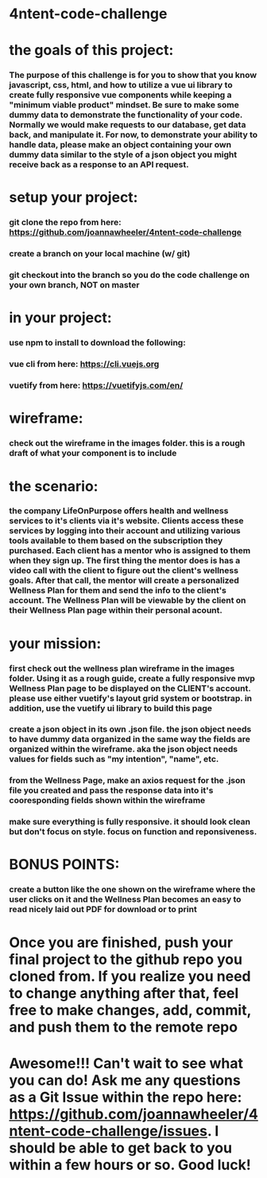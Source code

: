 # 4ntent-code-challenge

# the goals of this project:

### The purpose of this challenge is for you to show that you know javascript, css, html, and how to utilize a vue ui library to create fully responsive vue components while keeping a "minimum viable product" mindset. Be sure to make some dummy data to demonstrate the functionality of your code. Normally we would make requests to our database, get data back, and manipulate it. For now, to demonstrate your ability to handle data, please make an object containing your own dummy data similar to the style of a json object you might receive back as a response to an API request.

# setup your project:

### git clone the repo from here: https://github.com/joannawheeler/4ntent-code-challenge

### create a branch on your local machine (w/ git)

### git checkout into the branch so you do the code challenge on your own branch, NOT on master

# in your project:

### use npm to install to download the following:

### vue cli from here: https://cli.vuejs.org

### vuetify from here: https://vuetifyjs.com/en/

# wireframe:

### check out the wireframe in the images folder. this is a rough draft of what your component is to include

# the scenario:

### the company LifeOnPurpose offers health and wellness services to it's clients via it's website. Clients access these services by logging into their account and utilizing various tools available to them based on the subscription they purchased. Each client has a mentor who is assigned to them when they sign up. The first thing the mentor does is has a video call with the client to figure out the client's wellness goals. After that call, the mentor will create a personalized Wellness Plan for them and send the info to the client's account. The Wellness Plan will be viewable by the client on their Wellness Plan page within their personal acount.

# your mission:

### first check out the wellness plan wireframe in the images folder. Using it as a rough guide, create a fully responsive mvp Wellness Plan page to be displayed on the CLIENT's account. please use either vuetify's layout grid system or bootstrap. in addition, use the vuetify ui library to build this page

### create a json object in its own .json file. the json object needs to have dummy data organized in the same way the fields are organized within the wireframe. aka the json object needs values for fields such as "my intention", "name", etc.

### from the Wellness Page, make an axios request for the .json file you created and pass the response data into it's cooresponding fields shown within the wireframe

### make sure everything is fully responsive. it should look clean but don't focus on style. focus on function and reponsiveness.

# BONUS POINTS:

### create a button like the one shown on the wireframe where the user clicks on it and the Wellness Plan becomes an easy to read nicely laid out PDF for download or to print

# Once you are finished, push your final project to the github repo you cloned from. If you realize you need to change anything after that, feel free to make changes, add, commit, and push them to the remote repo

# Awesome!!! Can't wait to see what you can do! Ask me any questions as a Git Issue within the repo here: https://github.com/joannawheeler/4ntent-code-challenge/issues. I should be able to get back to you within a few hours or so. Good luck!
